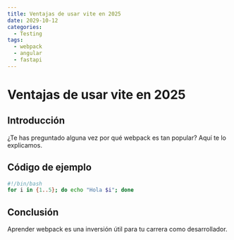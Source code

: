 ```yaml
---
title: Ventajas de usar vite en 2025
date: 2029-10-12
categories:
  - Testing
tags:
  - webpack
  - angular
  - fastapi
---
```


# Ventajas de usar vite en 2025

## Introducción

¿Te has preguntado alguna vez por qué webpack es tan popular? Aquí te lo explicamos.

## Código de ejemplo

```bash
#!/bin/bash
for i in {1..5}; do echo "Hola $i"; done
```

## Conclusión

Aprender webpack es una inversión útil para tu carrera como desarrollador.